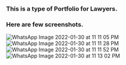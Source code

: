 ### This is a type of Portfolio for Lawyers.
### Here are few screenshots.
![WhatsApp Image 2022-01-30 at 11 11 05 PM](https://user-images.githubusercontent.com/89994145/151711194-b247075e-9ef2-4e3e-8a05-5144e96f51b5.jpeg)
![WhatsApp Image 2022-01-30 at 11 11 28 PM](https://user-images.githubusercontent.com/89994145/151711236-b45722f6-5478-4be7-bf5f-a79246b7ce6d.jpeg)
![WhatsApp Image 2022-01-30 at 11 11 52 PM](https://user-images.githubusercontent.com/89994145/151711241-2c670fe0-10b5-4aaa-ad78-1e57e6dae9ed.jpeg)
![WhatsApp Image 2022-01-30 at 11 13 02 PM](https://user-images.githubusercontent.com/89994145/151711252-7642f816-d709-4831-8b79-5117c2ac580c.jpeg)
